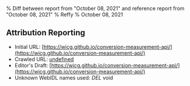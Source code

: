 % Diff between report from "October 08, 2021" and reference report from "October 08, 2021"
% Reffy
% October 08, 2021

## Attribution Reporting

- Initial URL: [https://wicg.github.io/conversion-measurement-api/](https://wicg.github.io/conversion-measurement-api/)
- Crawled URL: [undefined](undefined)
- Editor's Draft: [https://wicg.github.io/conversion-measurement-api/](https://wicg.github.io/conversion-measurement-api/)
- Unknown WebIDL names used: *DEL* void


